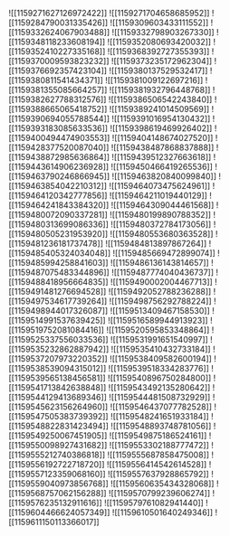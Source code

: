 ![[1159271627126972422]]
![[1159271704658685952]]
![[1159284790031335426]]
![[1159309603433111552]]
![[1159332624067903488]]
![[1159332798903267330]]
![[1159348118233608194]]
![[1159352080693420032]]
![[1159352410227335168]]
![[1159368392727355393]]
![[1159370009593823232]]
![[1159373235172962304]]
![[1159376692357423104]]
![[1159380137529532417]]
![[1159380811541434371]]
![[1159381009122697216]]
![[1159381355085664257]]
![[1159381932796448768]]
![[1159382627788312576]]
![[1159386506542243840]]
![[1159388665065418752]]
![[1159389241014509569]]
![[1159390694055788544]]
![[1159391016954130432]]
![[1159393183085633536]]
![[1159398619469926402]]
![[1159400494474903553]]
![[1159404148674027520]]
![[1159428377520087040]]
![[1159438487868837888]]
![[1159438872985636864]]
![[1159439512327663618]]
![[1159443614906236928]]
![[1159450466419265536]]
![[1159463790246866945]]
![[1159463820840099840]]
![[1159463854042210312]]
![[1159464073475624961]]
![[1159464120342777856]]
![[1159464211019440129]]
![[1159464241843384320]]
![[1159464309044461568]]
![[1159480072090337281]]
![[1159480199890788352]]
![[1159480313699086336]]
![[1159480372784173056]]
![[1159480505231953920]]
![[1159480553680363528]]
![[1159481236181737478]]
![[1159484813897867264]]
![[1159485405324034048]]
![[1159485669472899074]]
![[1159485994258841603]]
![[1159486136143814657]]
![[1159487075483344896]]
![[1159487774040436737]]
![[1159488418956664835]]
![[1159490002004467713]]
![[1159491481276694528]]
![[1159492052788236288]]
![[1159497534617739264]]
![[1159498756292788224]]
![[1159498944017326087]]
![[1159513409467158530]]
![[1159514991537639425]]
![[1159516589944913923]]
![[1159519752081084416]]
![[1159520595853348864]]
![[1159525337556033536]]
![[1159531991651540997]]
![[1159535232862887942]]
![[1159535410432733184]]
![[1159537207973220352]]
![[1159538409582600194]]
![[1159538539094315012]]
![[1159539518334283776]]
![[1159539565138456581]]
![[1159540896750284800]]
![[1159541713842638848]]
![[1159543492135280642]]
![[1159544129413689346]]
![[1159544481508732929]]
![[1159545623156264960]]
![[1159546437077782528]]
![[1159547505383739392]]
![[1159548241651933184]]
![[1159548822831423494]]
![[1159548893748781056]]
![[1159549250067451905]]
![[1159549875186524161]]
![[1159550098927431682]]
![[1159553302188777472]]
![[1159555212740386818]]
![[1159555687858475008]]
![[1159556192722718720]]
![[1159556414542614528]]
![[1159557123359068160]]
![[1159557637928865792]]
![[1159559040973856768]]
![[1159560635434328068]]
![[1159568757062156288]]
![[1159570799239606274]]
![[1159576235132911616]]
![[1159579761082941440]]
![[1159604466624057349]]
![[1159610501640249346]]
![[1159611150113366017]]
